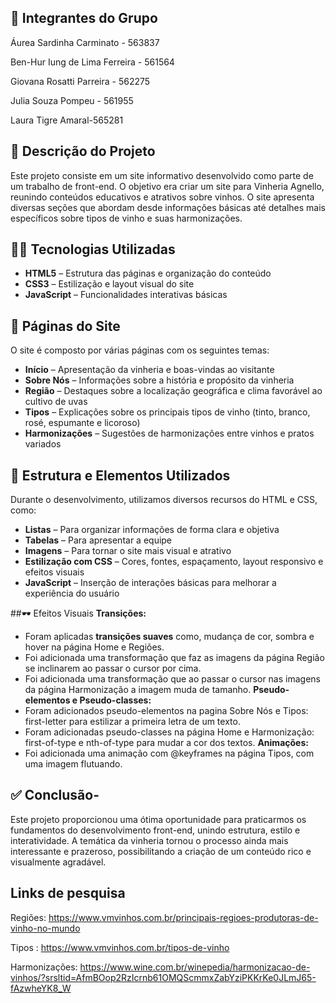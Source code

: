 ## 👤 Integrantes do Grupo

Áurea Sardinha Carminato - 563837

Ben-Hur Iung de Lima Ferreira - 561564

Giovana Rosatti Parreira - 562275

Julia Souza Pompeu - 561955

Laura Tigre Amaral-565281

## 📌 Descrição do Projeto

Este projeto consiste em um site informativo desenvolvido como parte de um trabalho de front-end. O objetivo era criar um site para Vinheria Agnello, reunindo conteúdos educativos e atrativos sobre vinhos. O site apresenta diversas seções que abordam desde informações básicas até detalhes mais específicos sobre tipos de vinho e suas harmonizações.

## 🧑‍💻 Tecnologias Utilizadas

- **HTML5** – Estrutura das páginas e organização do conteúdo
- **CSS3** – Estilização e layout visual do site
- **JavaScript** – Funcionalidades interativas básicas

## 📄 Páginas do Site

O site é composto por várias páginas com os seguintes temas:

- **Início** – Apresentação da vinheria e boas-vindas ao visitante
- **Sobre Nós** – Informações sobre a história e propósito da vinheria
- **Região** – Destaques sobre a localização geográfica e clima favorável ao cultivo de uvas
- **Tipos** – Explicações sobre os principais tipos de vinho (tinto, branco, rosé, espumante e licoroso)
- **Harmonizações** – Sugestões de harmonizações entre vinhos e pratos variados

## 🧱 Estrutura e Elementos Utilizados

Durante o desenvolvimento, utilizamos diversos recursos do HTML e CSS, como:

- **Listas** – Para organizar informações de forma clara e objetiva
- **Tabelas** – Para apresentar a equipe
- **Imagens** – Para tornar o site mais visual e atrativo
- **Estilização com CSS** – Cores, fontes, espaçamento, layout responsivo e efeitos visuais
- **JavaScript** – Inserção de interações básicas para melhorar a experiência do usuário
  
##🕶 Efeitos Visuais 
**Transições:**
- Foram aplicadas **transições suaves** como, mudança de cor, sombra e hover na página Home e Regiões.
- Foi adicionada uma transformação que faz as imagens da página Região se inclinarem ao passar o cursor por cima.
- Foi adicionada uma transformação que ao passar o cursor nas imagens da página Harmonização a imagem muda de tamanho.
  **Pseudo-elementos e Pseudo-classes:**
- Foram adicionados pseudo-elementos na pagina Sobre Nós e Tipos: first-letter para estilizar a primeira letra de um texto.
- Foram adicionadas pseudo-classes na página Home e Harmonização: first-of-type e nth-of-type para mudar a cor dos textos.
**Animações:**
- Foi adicionada uma animação com @keyframes na página Tipos, com uma imagem flutuando.
  

## ✅ Conclusão-

Este projeto proporcionou uma ótima oportunidade para praticarmos os fundamentos do desenvolvimento front-end, unindo estrutura, estilo e interatividade. A temática da vinheria tornou o processo ainda mais interessante e prazeroso, possibilitando a criação de um conteúdo rico e visualmente agradável.

## Links de pesquisa

Regiões: https://www.vmvinhos.com.br/principais-regioes-produtoras-de-vinho-no-mundo

Tipos : https://www.vmvinhos.com.br/tipos-de-vinho

Harmonizações: https://www.wine.com.br/winepedia/harmonizacao-de-vinhos/?srsltid=AfmBOop2RzIcrnb61OMQScmmxZabYziPKKrKe0JLmJ65-fAzwheYK8_W
